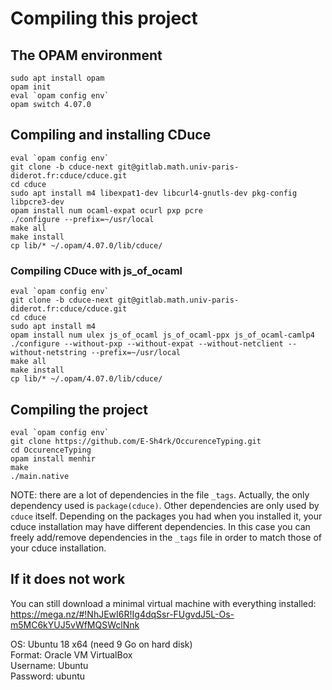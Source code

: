 # Compiling this project

## The OPAM environment

```
sudo apt install opam
opam init
eval `opam config env`
opam switch 4.07.0
```

## Compiling and installing CDuce

```
eval `opam config env`
git clone -b cduce-next git@gitlab.math.univ-paris-diderot.fr:cduce/cduce.git
cd cduce
sudo apt install m4 libexpat1-dev libcurl4-gnutls-dev pkg-config libpcre3-dev
opam install num ocaml-expat ocurl pxp pcre
./configure --prefix=~/usr/local
make all
make install
cp lib/* ~/.opam/4.07.0/lib/cduce/
```

### Compiling CDuce with js_of_ocaml
```
eval `opam config env`
git clone -b cduce-next git@gitlab.math.univ-paris-diderot.fr:cduce/cduce.git
cd cduce
sudo apt install m4
opam install num ulex js_of_ocaml js_of_ocaml-ppx js_of_ocaml-camlp4
./configure --without-pxp --without-expat --without-netclient --without-netstring --prefix=~/usr/local
make all
make install
cp lib/* ~/.opam/4.07.0/lib/cduce/
```


## Compiling the project

```
eval `opam config env`
git clone https://github.com/E-Sh4rk/OccurenceTyping.git
cd OccurenceTyping
opam install menhir
make
./main.native
```

NOTE: there are a lot of dependencies in the file `_tags`. Actually, the only dependency used is `package(cduce)`. Other dependencies are only used by `cduce` itself. Depending on the packages you had when you installed it, your cduce installation may have different dependencies. In this case you can freely add/remove dependencies in the `_tags` file in order to match those of your cduce installation.

## If it does not work

You can still download a minimal virtual machine with everything installed:
https://mega.nz/#!NhJEwI6R!Ig4dqSsr-FUgvdJ5L-Os-m5MC6kYUJ5vWfMQSWclNnk

OS: Ubuntu 18 x64 (need 9 Go on hard disk)  
Format: Oracle VM VirtualBox  
Username: Ubuntu  
Password: ubuntu
